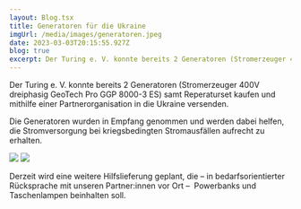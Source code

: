 ```yaml
---
layout: Blog.tsx
title: Generatoren für die Ukraine
imgUrl: /media/images/generatoren.jpeg
date: 2023-03-03T20:15:55.927Z
blog: true
excerpt: Der Turing e. V. konnte bereits 2 Generatoren (Stromerzeuger 400V dreiphasig GeoTech Pro GGP 8000-3 ES) samt Reperaturset kaufen und mithilfe einer Partnerorganisation in die Ukraine versenden.
---
```


Der Turing e. V. konnte bereits 2 Generatoren (Stromerzeuger 400V dreiphasig
GeoTech Pro GGP 8000-3 ES) samt Reperaturset kaufen und mithilfe einer
Partnerorganisation in die Ukraine versenden.

Die Generatoren wurden in Empfang genommen und werden dabei helfen, die
Stromversorgung bei kriegsbedingten Stromausfällen aufrecht zu erhalten.

![](/media/images/generatoren.jpeg) ![](/media/images/generator-ukraine.jpeg)

Derzeit wird eine weitere Hilfslieferung geplant, die – in bedarfsorientierter
Rücksprache mit unseren Partner:innen vor Ort –  Powerbanks und Taschenlampen
beinhalten soll.
